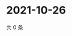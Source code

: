 # 2021-10-26

共 0 条

<!-- BEGIN WEIBO -->
<!-- 最后更新时间 Tue Oct 26 2021 01:19:05 GMT+0800 (China Standard Time) -->

<!-- END WEIBO -->
